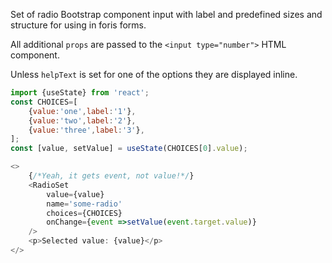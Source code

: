 Set of radio Bootstrap component input with label and predefined sizes and structure for using in foris forms.

All additional `props` are passed to the `<input type="number">` HTML component.

Unless `helpText` is set for one of the options they are displayed inline.

```js
import {useState} from 'react';
const CHOICES=[
    {value:'one',label:'1'},
    {value:'two',label:'2'},
    {value:'three',label:'3'},
];
const [value, setValue] = useState(CHOICES[0].value);

<>
    {/*Yeah, it gets event, not value!*/}
    <RadioSet
        value={value}
        name='some-radio'
        choices={CHOICES}
        onChange={event =>setValue(event.target.value)}
    />
    <p>Selected value: {value}</p>
</>
```
